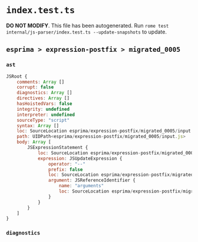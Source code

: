 # `index.test.ts`

**DO NOT MODIFY**. This file has been autogenerated. Run `rome test internal/js-parser/index.test.ts --update-snapshots` to update.

## `esprima > expression-postfix > migrated_0005`

### `ast`

```javascript
JSRoot {
	comments: Array []
	corrupt: false
	diagnostics: Array []
	directives: Array []
	hasHoistedVars: false
	integrity: undefined
	interpreter: undefined
	sourceType: "script"
	syntax: Array []
	loc: SourceLocation esprima/expression-postfix/migrated_0005/input.js 1:0-2:0
	path: UIDPath<esprima/expression-postfix/migrated_0005/input.js>
	body: Array [
		JSExpressionStatement {
			loc: SourceLocation esprima/expression-postfix/migrated_0005/input.js 1:0-1:11
			expression: JSUpdateExpression {
				operator: "--"
				prefix: false
				loc: SourceLocation esprima/expression-postfix/migrated_0005/input.js 1:0-1:11
				argument: JSReferenceIdentifier {
					name: "arguments"
					loc: SourceLocation esprima/expression-postfix/migrated_0005/input.js 1:0-1:9 (arguments)
				}
			}
		}
	]
}
```

### `diagnostics`

```

```
